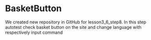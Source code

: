 # BasketButton
We created new repository in GitHub for lesson3_6_step8. In this step autotest check basket button on the site and change language with respectively input command
